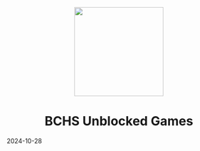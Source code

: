 <p align="center"><img src="https://hehemaths.gq/assets/img/favicons/controller.png" height="200">
</p>

<h1 align="center">BCHS Unblocked Games</h1>


2024-10-28



